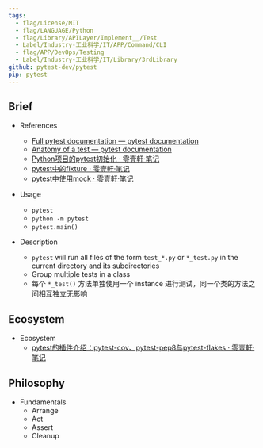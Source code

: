 ```yaml
---
tags:
  - flag/License/MIT
  - flag/LANGUAGE/Python
  - flag/Library/APILayer/Implement__/Test
  - Label/Industry-工业科学/IT/APP/Command/CLI
  - flag/APP/DevOps/Testing
  - Label/Industry-工业科学/IT/Library/3rdLibrary
github: pytest-dev/pytest
pip: pytest
---
```


## Brief

- References
    - [Full pytest documentation — pytest documentation](https://docs.pytest.org/en/7.3.x/contents.html)
    - [Anatomy of a test — pytest documentation](https://docs.pytest.org/en/7.3.x/explanation/anatomy.html)
    - [Python项目的pytest初始化 · 零壹軒·笔记](https://note.qidong.name/2018/01/pytest-init/)
    - [pytest中的fixture · 零壹軒·笔记](https://note.qidong.name/2018/01/pytest-fixture/)
    - [pytest中使用mock · 零壹軒·笔记](https://note.qidong.name/2018/02/pytest-mock/)

- Usage
    - `pytest`
    - `python -m pytest`
    - `pytest.main()`

- Description
    - `pytest` will run all files of the form `test_*.py` or `*_test.py` in the current directory and its subdirectories
    - Group multiple tests in a class
    - 每个 `*_test()` 方法单独使用一个 instance 进行测试，同一个类的方法之间相互独立无影响

## Ecosystem

- Ecosystem
    - [pytest的插件介绍：pytest-cov、pytest-pep8与pytest-flakes · 零壹軒·笔记](https://note.qidong.name/2018/04/pytest-plugins/)

## Philosophy

- Fundamentals
    - Arrange
    - Act
    - Assert
    - Cleanup
